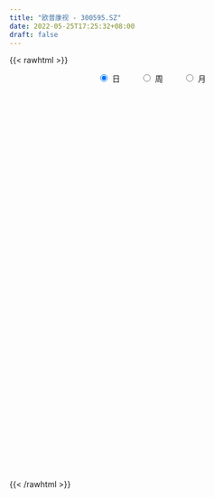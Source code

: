 ```yaml
---
title: "欧普康视 - 300595.SZ"
date: 2022-05-25T17:25:32+08:00
draft: false
---
```

{{< rawhtml >}}
    <div style="text-align: center">
        <label style="padding: 1rem;"><input style="margin-right: .5rem" type="radio" name="period" value="D" checked onclick="period_change(this)">日</label>
        <label style="padding: 1rem;"><input style="margin-right: .5rem" type="radio" name="period" value="W" onclick="period_change(this)">周</label>
        <label style="padding: 1rem;"><input style="margin-right: .5rem" type="radio" name="period" value="M" onclick="period_change(this)">月</label>
    </div>
    <div id="chart" style="height: 700px;"></div> 
    <script type="text/javascript">
        const D_v = [49346.6,50566.16,31059.01,47994.69,57243.58,77186.14,105820.95,61209.43,60225.13,45687.31,53075.72,55562.56,73319.94,69263.8,67493.68,54184.89,50872.77,72573.65,63339.26,77654.08,108067.52,67743.07,98222.8,72373.81,62750.25,73256.14,89399.78,48942.39,79491.9,56880.9,53231.61,67708.87,66130.01,67995.52,75021.81,79422.22,119982.68,76125.36,73013.54,81760.6,86678.94,49829.15,62803.49,56848.87,50575.14,65115.66,63364.83,58341.68,43748.85,99221.42,166184.64,96578.42,91728.2,92633.46,78814.3,118827.94,91143.1,89522.68,136497.04,99171.35,52996.0,71330.87,68938.2,59911.54,89759.49,58779.73,114533.8,95670.81,59373.8,170043.08,135095.3,119905.93,109976.93,80232.25,86006.22,156722.99,222034.51,158822.16,197785.93,153977.88,208488.19,131287.79,84093.86,93712.34,89591.43,89929.45,119788.03,93081.26,135397.04,237304.58,119760.75,121843.66,96812.53,138902.69,100331.95,103014.58,77564.31,104001.3,76358.89,91447.47,166312.71,139829.93,290803.72,162176.22,112347.64,94742.92,113951.97,104849.87,128261.05,133679.57,87050.86,66357.54,82172.39,96634.55,92735.45,94254.3,69629.31,65263.28,73724.86,52182.87,82661.74,44137.92,55358.41,47519.16,146145.09,121153.14,138245.36,89602.18,90217.47,65198.02,62674.6,64575.18,63054.22,180155.99,124799.44,75436.25,131559.91,108880.63,90957.08,77216.68,74685.11,221804.11,114026.37,90786.65,69837.01,71599.56,172192.36,77201.26,85813.2,84610.66,47189.49,64055.63,48266.09,59286.59,72498.46,98854.19,67055.22,77193.78,109892.03,86857.37,131936.75,80011.93,89062.14,114475.94,115703.84,73745.71,156777.68,104446.47,109429.03,87441.83,404351.53,173317.74,119618.49,233608.45,180082.97,113331.41,120050.3,109600.61,173296.23,187605.54,120848.59,112267.32,145936.63,223882.65,109763.85,92465.47,66743.68,78444.9,91050.54,99880.57,154061.8,196817.68,108214.35,109492.9,70810.19,95728.64,136201.68,135287.2,112662.99,135343.66,125807.08,161726.18,145645.1,211142.26,172489.01,240612.12,126300.42,101358.08,83895.54,129986.64,129722.25,124313.27,76974.48,89866.62,185941.68,138439.37,113853.02,119179.41,145182.38,94314.19,96485.68,115166.61,119778.93,199108.55,98886.15,74536.93,80004.26,94692.8,116454.83,130104.76,160832.71,163399.01,312155.79,218546.1,157212.74,123347.45,85896.09,111328.17,117518.72,176480.39,119468.23,88281.84,126691.3,79051.23,99349.86,146440.03,129215.46,88624.58,90667.52,193794.99]
const D_histogram = [0.0,0.10517151,0.2102209664,0.154616011,0.4016278868,0.6007180021,0.6264568358,0.650729567,0.7253558468,0.8475861508,0.7904610666,0.8757174848,0.8079507647,0.5690700177,0.5494166891,0.4578439301,0.4946542734,0.6336623626,0.7803229457,0.7920167355,0.7567369822,0.4830348311,-0.1315221228,-0.5147061734,-0.5669858646,-0.4694824957,-0.06984979,0.0871332638,-0.1496723954,-0.0682004329,0.0192354983,-0.127484173,-0.2973039103,-0.3188409362,-0.61741514,-0.6721352175,-1.0100877014,-0.8184664346,-0.9990745496,-1.0942490893,-1.0063601606,-0.8505314745,-0.5820812385,-0.5093929352,-0.5448932805,-0.2948826904,-0.035351083,0.0640802483,0.0133181282,-0.4232340511,-1.0631219162,-1.5256385465,-1.6541239277,-1.3809612604,-1.1951972639,-0.79664514,-0.2380349389,0.085792747,0.2173336611,0.1052797331,0.1538060422,0.1068658079,-0.1254504717,-0.2987766375,-0.5499340061,-0.6765617503,-1.044290243,-0.9897816081,-0.9616841571,-1.3117210258,-1.5475460858,-1.4511934366,-1.0657505253,-0.9929549402,-0.8672466672,-0.9195519657,-1.1650423543,-1.254223634,-1.5054871975,-1.5633460406,-1.0885079091,-0.64605884,-0.3060162937,-0.0161388895,0.2557399838,0.44111823,0.7496908004,0.8264967137,1.0686485793,1.9306650498,2.3625388935,2.5667020598,2.5918874685,2.6025369565,2.4895295708,2.2878302192,2.1039035498,1.8323677576,1.4695764595,1.1103821054,0.8008840424,0.2903230766,-0.569939813,-1.1472781279,-1.3675795938,-1.4059996997,-1.1987212616,-1.1118885972,-0.7930318883,-0.492387966,-0.3398296019,-0.2472656337,-0.1387558296,-0.1559200195,-0.2798403391,-0.2531581014,-0.3095947927,-0.3362816647,-0.4152596365,-0.3433195442,-0.1670631783,-0.042331959,-0.0237101444,0.0920934869,0.5059671412,0.5918649439,0.3741828638,0.1903406407,0.133519252,0.1767851617,0.2197285779,0.2629023921,0.2137326379,-0.0710959417,-0.2978632647,-0.4362587194,-0.6057269536,-0.5981675366,-0.5619528375,-0.4251322869,-0.2155667363,0.3055831656,0.617104955,0.8443312755,0.9158994976,0.8211407781,0.8591319181,0.856248034,0.6416195338,0.6752514702,0.664155507,0.5338355649,0.3731724408,0.281785452,0.1388143094,0.0088206703,-0.0922557119,-0.2161002805,-0.3497707772,-0.5091222723,-0.6839652041,-0.772615982,-0.7779563867,-0.8160992114,-0.7342896286,-0.6663586072,-0.6854307976,-0.6179183547,-0.5624612819,-0.5314442734,-0.7278117995,-0.8545316496,-0.8571867723,-0.9465134515,-0.9644638366,-0.9720433873,-0.9355505676,-0.8273528646,-0.6087240536,-0.335400733,-0.1125481713,0.0310152291,0.2107206404,0.4381377505,0.5598627487,0.6591730039,0.7161170752,0.737441474,0.712026471,0.7892302328,0.6821068005,0.7177547728,0.7459554018,0.7116434627,0.6319703267,0.5183374931,0.4714640916,0.3076408735,0.1667516579,0.0307202223,-0.0011446211,0.0568445499,-0.0335084819,-0.1510106364,-0.1232976309,0.0705301724,0.1649332457,0.2450840007,0.2803984276,0.3925314975,0.4653235637,0.4113292663,0.3293406431,0.2460655426,0.3710901128,0.368208026,0.3588351112,0.2662525425,0.1848701826,0.0940140485,-0.0598793754,-0.0156358798,0.0100496406,0.174645566,0.2799840771,0.3153324829,0.281355704,0.2241358126,0.0925438774,0.0227241555,-0.2284952517,-0.3954041673,-0.1648582809,0.0482197388,0.2867348467,0.4422400787,0.4861916325,0.4963719296,0.5386032481,0.561744213,0.6106314259,0.5810803046,0.5083338639,0.4571170447,0.3361600903,0.173236897,0.1542528055,0.1074297037,-0.0554645689,0.0168604425]
const D_fast = [0.0,0.1314643875,0.2890690855,0.2721181328,0.6195369803,0.9688065961,1.1511596388,1.3381147618,1.5940800033,1.9282068449,2.0686970274,2.3728828168,2.5071037878,2.4104905453,2.528191389,2.5510796125,2.7115535242,3.008977204,3.3507185235,3.5604164972,3.7143209895,3.5613775462,2.9139400616,2.4020794676,2.2080533102,2.1881860552,2.5703563135,2.7491226832,2.4748989252,2.5393207794,2.6315655851,2.4529748707,2.2088291557,2.1075818958,1.654653907,1.4319000251,0.8414256159,0.828430274,0.3980535216,0.0293167096,-0.1343844019,-0.1911885844,-0.068258658,-0.1229185885,-0.2946422539,-0.1183523364,0.1323415002,0.2477928936,0.2003603056,-0.3420003865,-1.2476687307,-2.0915949976,-2.6336113607,-2.7056890085,-2.818724328,-2.619333489,-2.1202320228,-1.7749561501,-1.5890818207,-1.6748158155,-1.5878379958,-1.6080617781,-1.8717406757,-2.1197610008,-2.5084018709,-2.8041700526,-3.4329711061,-3.6259078733,-3.8382314616,-4.5161985867,-5.1389101681,-5.4053558781,-5.2863505982,-5.4617937481,-5.5528971419,-5.8350904318,-6.3718414089,-6.7745785972,-7.4022139601,-7.8509093133,-7.6481981591,-7.3672638,-7.1037253271,-6.8178826453,-6.4820687761,-6.1864109723,-5.6904157018,-5.4069856101,-4.8976715997,-3.5529888667,-2.5304802997,-1.6846416184,-1.0114843426,-0.3502006154,0.1591743915,0.5294325948,0.8714818127,1.05803796,1.0626407767,0.981041949,0.8717648966,0.4337847,-0.5689631429,-1.4331209897,-1.9953173542,-2.3852373849,-2.4776392622,-2.6687787471,-2.5481800103,-2.3706330795,-2.3030321158,-2.2722845561,-2.1984637094,-2.2546079041,-2.4484883085,-2.4850955961,-2.6189309856,-2.7296882739,-2.9124811547,-2.9263709485,-2.7918803772,-2.6777321476,-2.6650378691,-2.5262108661,-1.9858454265,-1.7519813878,-1.8761177519,-2.0123748149,-2.0358163906,-1.9483541905,-1.8504786298,-1.7415792176,-1.7373158123,-2.0399183773,-2.3411515165,-2.588611651,-2.9095116236,-3.0514940908,-3.1557676011,-3.1252301222,-2.9695562556,-2.3720105624,-1.9062125342,-1.4679033949,-1.1673602983,-1.0568338233,-0.8040597038,-0.5928815794,-0.6471051961,-0.4446603922,-0.2897174787,-0.2865785295,-0.3539485434,-0.3748891692,-0.4831567345,-0.610945206,-0.7350855161,-0.9129551549,-1.1340683459,-1.420700409,-1.7665346419,-2.0483394152,-2.2481689167,-2.4903365442,-2.5920993686,-2.6907579989,-2.8811878888,-2.9681550345,-3.0533132822,-3.155157342,-3.533477818,-3.8738305805,-4.0907823963,-4.4167374384,-4.6758037826,-4.9263941801,-5.1237890024,-5.2224295155,-5.1559817179,-4.9665085805,-4.7717930617,-4.620475854,-4.3880902826,-4.0511387349,-3.7894480495,-3.5253445433,-3.2893712032,-3.0836864359,-2.9310948212,-2.6565835011,-2.5931802333,-2.3780935678,-2.1634040883,-2.0198051618,-1.9414857162,-1.9255341765,-1.8545415551,-1.9414545548,-2.0406558559,-2.1690072359,-2.2011582347,-2.1289579262,-2.2276880785,-2.382942892,-2.3860542942,-2.1745939479,-2.0389575631,-1.897535808,-1.7921217741,-1.5818558299,-1.3927328727,-1.3438948536,-1.343548316,-1.3653070308,-1.1475099324,-1.0583400128,-0.9780041497,-1.0040235829,-1.0391883971,-1.1065410191,-1.2754042868,-1.2350697611,-1.2068718306,-0.9986145138,-0.8232799833,-0.7090984568,-0.6727363097,-0.673922248,-0.7823782138,-0.8465168969,-1.154860117,-1.4206200745,-1.2312887582,-1.0061558038,-0.6959569842,-0.4298917326,-0.2643922706,-0.1301189911,0.0467631394,0.2103401575,0.4118852269,0.5276041818,0.581941207,0.645003649,0.6080867172,0.4884727482,0.508051858,0.4880861821,0.3113257673,0.3878658894]
const D_slow = [0.0,0.0262928775,0.0788481191,0.1175021218,0.2179090935,0.3680885941,0.524702803,0.6873851948,0.8687241565,1.0806206942,1.2782359608,1.497165332,1.6991530232,1.8414205276,1.9787746999,2.0932356824,2.2168992507,2.3753148414,2.5703955778,2.7683997617,2.9575840073,3.078342715,3.0454621844,2.916785641,2.7750391748,2.6576685509,2.6402061034,2.6619894194,2.6245713205,2.6075212123,2.6123300869,2.5804590436,2.506133066,2.426422832,2.272069047,2.1040352426,1.8515133173,1.6468967086,1.3971280712,1.1235657989,0.8719757587,0.6593428901,0.5138225805,0.3864743467,0.2502510266,0.176530354,0.1676925832,0.1837126453,0.1870421774,0.0812336646,-0.1845468145,-0.5659564511,-0.979487433,-1.3247277481,-1.6235270641,-1.8226883491,-1.8821970838,-1.8607488971,-1.8064154818,-1.7800955485,-1.741644038,-1.714927586,-1.7462902039,-1.8209843633,-1.9584678648,-2.1276083024,-2.3886808631,-2.6361262652,-2.8765473045,-3.2044775609,-3.5913640824,-3.9541624415,-4.2206000728,-4.4688388079,-4.6856504747,-4.9155384661,-5.2067990547,-5.5203549632,-5.8967267626,-6.2875632727,-6.55969025,-6.72120496,-6.7977090334,-6.8017437558,-6.7378087598,-6.6275292023,-6.4401065022,-6.2334823238,-5.966320179,-5.4836539165,-4.8930191932,-4.2513436782,-3.6033718111,-2.952737572,-2.3303551793,-1.7583976245,-1.232421737,-0.7743297976,-0.4069356827,-0.1293401564,0.0708808542,0.1434616234,0.0009766701,-0.2858428619,-0.6277377603,-0.9792376852,-1.2789180006,-1.5568901499,-1.755148122,-1.8782451135,-1.963202514,-2.0250189224,-2.0597078798,-2.0986878847,-2.1686479694,-2.2319374948,-2.3093361929,-2.3934066091,-2.4972215182,-2.5830514043,-2.6248171989,-2.6354001886,-2.6413277247,-2.618304353,-2.4918125677,-2.3438463317,-2.2503006157,-2.2027154556,-2.1693356426,-2.1251393522,-2.0702072077,-2.0044816097,-1.9510484502,-1.9688224356,-2.0432882518,-2.1523529316,-2.30378467,-2.4533265542,-2.5938147636,-2.7000978353,-2.7539895194,-2.677593728,-2.5233174892,-2.3122346703,-2.0832597959,-1.8779746014,-1.6631916219,-1.4491296134,-1.2887247299,-1.1199118624,-0.9538729856,-0.8204140944,-0.7271209842,-0.6566746212,-0.6219710439,-0.6197658763,-0.6428298043,-0.6968548744,-0.7842975687,-0.9115781368,-1.0825694378,-1.2757234333,-1.47021253,-1.6742373328,-1.85780974,-2.0243993918,-2.1957570912,-2.3502366798,-2.4908520003,-2.6237130687,-2.8056660185,-3.0192989309,-3.233595624,-3.4702239869,-3.711339946,-3.9543507929,-4.1882384348,-4.3950766509,-4.5472576643,-4.6311078475,-4.6592448904,-4.6514910831,-4.598810923,-4.4892764854,-4.3493107982,-4.1845175472,-4.0054882784,-3.8211279099,-3.6431212922,-3.445813734,-3.2752870338,-3.0958483406,-2.9093594902,-2.7314486245,-2.5734560428,-2.4438716696,-2.3260056467,-2.2490954283,-2.2074075138,-2.1997274582,-2.2000136135,-2.185802476,-2.1941795965,-2.2319322556,-2.2627566634,-2.2451241203,-2.2038908088,-2.1426198087,-2.0725202018,-1.9743873274,-1.8580564364,-1.7552241199,-1.6728889591,-1.6113725734,-1.5186000452,-1.4265480388,-1.3368392609,-1.2702761253,-1.2240585797,-1.2005550676,-1.2155249114,-1.2194338814,-1.2169214712,-1.1732600797,-1.1032640604,-1.0244309397,-0.9540920137,-0.8980580606,-0.8749220912,-0.8692410524,-0.9263648653,-1.0252159071,-1.0664304773,-1.0543755426,-0.9826918309,-0.8721318113,-0.7505839031,-0.6264909207,-0.4918401087,-0.3514040555,-0.198746199,-0.0534761228,0.0736073431,0.1878866043,0.2719266269,0.3152358511,0.3537990525,0.3806564784,0.3667903362,0.3710054468]
const D_data = [['2021-05-14', 88.0056, 89.8525, 87.7357, 91.6355],['2021-05-17', 89.5328, 91.5005, 89.5044, 92.3458],['2021-05-18', 91.5645, 92.2038, 91.2661, 93.0562],['2021-05-19', 91.9267, 90.4847, 89.5257, 93.2551],['2021-05-20', 90.9251, 95.0452, 90.2219, 95.4288],['2021-05-21', 97.1157, 96.0999, 93.8988, 98.4005],['2021-05-24', 95.572, 95.0939, 89.7357, 96.2991],['2021-05-25', 95.6019, 95.811, 95.2035, 96.807],['2021-05-26', 95.811, 97.3747, 94.2175, 98.1017],['2021-05-27', 98.0719, 99.277, 95.7712, 99.3865],['2021-05-28', 97.7233, 98.032, 96.9962, 100.3924],['2021-05-31', 97.5739, 100.7609, 96.1895, 101.0896],['2021-06-01', 101.3187, 99.7949, 96.6277, 102.0457],['2021-06-02', 99.6953, 97.6237, 96.8269, 100.4323],['2021-06-03', 96.8369, 100.3924, 96.6178, 102.5835],['2021-06-04', 99.8845, 99.8845, 99.2471, 103.5795],['2021-06-07', 99.8945, 102.0358, 98.1117, 102.2748],['2021-06-08', 102.0258, 104.5755, 101.0996, 106.8363],['2021-06-09', 103.5795, 106.3682, 102.0856, 107.0056],['2021-06-10', 106.5574, 106.1192, 103.958, 107.3641],['2021-06-11', 104.3265, 106.4976, 102.0856, 107.5534],['2021-06-15', 106.4976, 103.5994, 103.0815, 106.7666],['2021-06-16', 104.0775, 97.4942, 97.1157, 104.5555],['2021-06-17', 95.5521, 97.8527, 95.4923, 99.6355],['2021-06-18', 99.4961, 100.7908, 98.7989, 103.3803],['2021-06-21', 100.5916, 102.7628, 98.5101, 102.9321],['2021-06-22', 102.9819, 108.0613, 101.4681, 108.7485],['2021-06-23', 108.1509, 106.916, 105.9897, 109.2564],['2021-06-24', 106.9657, 102.1154, 100.5916, 107.5633],['2021-06-25', 102.5935, 105.9698, 102.5835, 106.5674],['2021-06-28', 105.9897, 106.8562, 105.671, 108.3601],['2021-06-29', 107.4538, 104.0874, 103.3803, 107.7625],['2021-06-30', 105.6411, 103.1313, 101.966, 106.0196],['2021-07-01', 102.8724, 104.5755, 101.7171, 105.8702],['2021-07-02', 103.5895, 100.1932, 99.5957, 105.422],['2021-07-05', 99.1475, 102.0856, 97.9125, 105.0734],['2021-07-06', 103.5795, 97.0759, 94.0581, 103.7787],['2021-07-07', 96.6078, 102.8325, 95.6915, 103.4401],['2021-07-08', 103.7588, 97.6834, 97.6137, 104.1074],['2021-07-09', 98.8587, 97.3448, 92.624, 98.9184],['2021-07-12', 98.7989, 98.9184, 94.6458, 100.0936],['2021-07-13', 99.5957, 99.7949, 98.1117, 100.99],['2021-07-14', 99.5957, 101.8665, 98.4204, 103.3803],['2021-07-15', 102.1752, 99.9642, 98.8188, 102.464],['2021-07-16', 98.9981, 98.3308, 97.1058, 100.3825],['2021-07-19', 98.5101, 102.1852, 97.8727, 103.5795],['2021-07-20', 102.2051, 103.5795, 100.8008, 104.4659],['2021-07-21', 104.5755, 102.5835, 101.3087, 104.5755],['2021-07-22', 103.3803, 100.8904, 100.1932, 103.3803],['2021-07-23', 100.5916, 94.586, 94.1976, 101.9162],['2021-07-26', 91.5185, 88.5107, 85.6722, 94.2972],['2021-07-27', 88.1422, 86.6482, 85.7519, 92.3152],['2021-07-28', 87.1263, 87.8434, 84.3575, 89.2477],['2021-07-29', 89.6361, 91.887, 89.6361, 94.1179],['2021-07-30', 91.887, 90.7914, 87.2458, 91.887],['2021-08-02', 89.6361, 93.9984, 86.449, 94.7952],['2021-08-03', 94.3968, 97.9225, 92.1658, 98.1017],['2021-08-04', 97.9424, 97.046, 94.7155, 98.7989],['2021-08-05', 90.6321, 95.7314, 87.3354, 97.793],['2021-08-06', 95.4923, 92.6041, 89.6361, 95.4923],['2021-08-09', 91.628, 94.2972, 91.628, 95.1935],['2021-08-10', 94.2773, 92.9626, 90.4329, 94.7952],['2021-08-11', 92.2355, 89.6261, 89.2676, 93.5203],['2021-08-12', 89.5963, 88.8393, 88.5206, 92.3152],['2021-08-13', 89.0385, 86.1005, 85.0746, 89.8751],['2021-08-16', 87.1064, 85.8515, 85.1543, 88.0725],['2021-08-17', 86.0507, 80.4733, 79.5769, 87.3952],['2021-08-18', 81.6187, 83.74, 81.4593, 85.1543],['2021-08-19', 84.6563, 82.4553, 81.6187, 85.0049],['2021-08-20', 81.2402, 75.4935, 73.9797, 82.1565],['2021-08-23', 76.6887, 73.7008, 71.7188, 77.1568],['2021-08-24', 73.7108, 75.7425, 71.8284, 76.1907],['2021-08-25', 75.7027, 79.079, 73.7008, 80.1745],['2021-08-26', 79.079, 74.9557, 74.1988, 79.1188],['2021-08-27', 74.8362, 74.7565, 74.1988, 78.3619],['2021-08-30', 75.5732, 71.3205, 69.9958, 75.5732],['2021-08-31', 70.3544, 66.5299, 65.773, 71.1013],['2021-09-01', 68.2131, 65.8427, 63.7512, 68.4123],['2021-09-02', 66.3208, 60.9625, 60.584, 68.2629],['2021-09-03', 62.1178, 60.4446, 59.5682, 62.2772],['2021-09-06', 61.6497, 66.271, 59.4487, 69.5975],['2021-09-07', 67.9641, 66.7092, 65.2551, 68.1932],['2021-09-08', 66.5399, 66.2012, 64.538, 67.0279],['2021-09-09', 66.3307, 66.1813, 65.3945, 68.223],['2021-09-10', 65.7331, 66.6096, 65.0459, 67.7251],['2021-09-13', 66.6096, 66.0917, 65.6037, 69.0198],['2021-09-14', 66.1016, 68.5218, 66.1016, 69.717],['2021-09-15', 68.0139, 66.3905, 65.6335, 68.5716],['2021-09-16', 65.8825, 69.219, 65.4344, 71.5894],['2021-09-17', 69.3385, 80.3737, 67.9242, 81.6684],['2021-09-22', 78.6806, 79.4773, 77.7643, 83.2421],['2021-09-23', 79.4176, 79.6765, 76.37, 81.4394],['2021-09-24', 79.7363, 79.567, 77.6846, 80.2641],['2021-09-27', 80.6725, 81.1008, 78.7702, 83.4711],['2021-09-28', 80.4733, 80.9414, 79.1786, 85.234],['2021-09-29', 81.6187, 80.6028, 78.8798, 82.9732],['2021-09-30', 80.5629, 81.3298, 80.553, 83.2421],['2021-10-08', 81.2003, 80.4335, 79.5271, 82.8536],['2021-10-11', 80.8418, 78.8101, 78.083, 82.027],['2021-10-12', 78.6208, 77.8938, 76.6986, 80.2641],['2021-10-13', 77.6747, 77.4655, 72.7148, 78.5113],['2021-10-14', 77.1368, 73.1729, 70.7528, 77.844],['2021-10-15', 69.717, 64.9663, 64.3288, 70.932],['2021-10-18', 65.0459, 63.9006, 62.9146, 65.7232],['2021-10-19', 64.2591, 65.1356, 63.2432, 65.6335],['2021-10-20', 65.1356, 65.4842, 63.9404, 66.4104],['2021-10-21', 66.1614, 67.8147, 65.4842, 68.97],['2021-10-22', 66.7291, 65.9722, 65.0559, 67.5657],['2021-10-25', 66.5199, 68.98, 65.9323, 69.5178],['2021-10-26', 69.219, 69.6572, 66.7689, 71.1412],['2021-10-27', 68.721, 68.4222, 67.6055, 69.219],['2021-10-28', 68.5019, 67.8147, 66.8287, 70.4639],['2021-10-29', 67.7251, 68.1135, 66.2909, 69.219],['2021-11-01', 68.1035, 66.3706, 65.7331, 68.9401],['2021-11-02', 65.8029, 64.1695, 63.9105, 66.7291],['2021-11-03', 64.1894, 65.265, 64.1894, 66.5299],['2021-11-04', 66.3905, 63.5918, 63.4424, 66.3905],['2021-11-05', 63.4225, 63.1437, 62.9445, 64.5978],['2021-11-08', 63.1536, 61.5501, 60.7434, 63.1935],['2021-11-09', 61.5601, 62.7552, 61.2613, 63.0441],['2021-11-10', 62.7154, 64.1595, 62.5162, 65.0061],['2021-11-11', 63.791, 63.8707, 63.0939, 65.2352],['2021-11-12', 64.0799, 62.5262, 62.317, 64.0998],['2021-11-15', 62.566, 63.7611, 62.2473, 64.1097],['2021-11-16', 63.8309, 68.8106, 63.7611, 69.3186],['2021-11-17', 68.6214, 66.1514, 65.9323, 69.5178],['2021-11-18', 65.6734, 62.0481, 61.8887, 65.9423],['2021-11-19', 61.9286, 61.2912, 60.6936, 62.7054],['2021-11-22', 61.2513, 62.0481, 60.0064, 63.5122],['2021-11-23', 61.7493, 63.0839, 61.5402, 63.9803],['2021-11-24', 62.9743, 63.1735, 61.829, 63.6815],['2021-11-25', 63.1038, 63.313, 62.7453, 64.7372],['2021-11-26', 63.3428, 62.0481, 61.9485, 64.0101],['2021-11-29', 61.5601, 57.9647, 57.3671, 62.7453],['2021-11-30', 57.4269, 56.8691, 56.1819, 58.0643],['2021-12-01', 56.899, 56.3911, 55.5644, 57.5265],['2021-12-02', 56.2716, 54.429, 54.1302, 56.7197],['2021-12-03', 54.429, 55.3852, 54.3593, 56.3214],['2021-12-06', 55.674, 55.0366, 54.7975, 56.9687],['2021-12-07', 55.415, 55.9927, 55.176, 56.9289],['2021-12-08', 56.2716, 57.1978, 55.7736, 57.5265],['2021-12-09', 57.3771, 62.7353, 56.8691, 63.2233],['2021-12-10', 62.3668, 62.3668, 61.9684, 63.4026],['2021-12-13', 62.3668, 63.0142, 61.9883, 63.7213],['2021-12-14', 62.327, 62.2672, 61.9485, 63.5022],['2021-12-15', 62.0879, 60.5342, 60.2753, 62.7154],['2021-12-16', 61.2912, 62.4664, 61.2912, 66.0718],['2021-12-17', 62.9644, 62.5162, 61.9087, 63.5221],['2021-12-20', 62.2373, 59.6777, 59.2594, 62.7054],['2021-12-21', 59.3192, 62.6556, 59.3192, 62.8947],['2021-12-22', 62.6258, 62.5461, 62.2274, 63.1437],['2021-12-23', 63.1437, 61.0223, 60.4546, 63.2034],['2021-12-24', 61.0023, 60.106, 59.7873, 61.3609],['2021-12-27', 59.8072, 60.4546, 58.8411, 61.1916],['2021-12-28', 60.9426, 59.2495, 59.1499, 60.9525],['2021-12-29', 58.6519, 58.6419, 58.3929, 62.4365],['2021-12-30', 58.373, 58.2535, 57.9746, 59.1698],['2021-12-31', 58.2635, 57.138, 56.8392, 58.5722],['2022-01-04', 56.4309, 55.9827, 54.6382, 56.9488],['2022-01-05', 55.9827, 54.3992, 54.2298, 56.5504],['2022-01-06', 54.4091, 52.6761, 52.3973, 55.0764],['2022-01-07', 52.6562, 52.2877, 52.0985, 53.3235],['2022-01-10', 51.9093, 52.2578, 51.5507, 53.0347],['2022-01-11', 52.2778, 50.8635, 50.495, 52.4272],['2022-01-12', 50.9033, 51.6105, 50.7042, 52.5566],['2022-01-13', 51.8595, 51.0029, 50.8934, 51.9889],['2022-01-14', 50.7042, 49.2003, 49.011, 50.9731],['2022-01-17', 49.26, 49.5688, 48.6824, 50.1464],['2022-01-18', 49.6883, 48.9314, 48.6027, 50.5747],['2022-01-19', 48.6027, 48.0549, 47.8557, 49.3297],['2022-01-20', 45.9136, 43.8619, 43.3739, 47.4573],['2022-01-21', 43.8022, 42.8062, 42.5274, 43.8022],['2022-01-24', 42.7465, 42.8759, 41.8501, 43.115],['2022-01-25', 42.3381, 40.3362, 40.2267, 42.5174],['2022-01-26', 40.8442, 39.659, 38.8722, 40.9239],['2022-01-27', 39.6291, 38.3941, 38.2945, 39.8183],['2022-01-28', 38.7427, 37.677, 37.5476, 39.1112],['2022-02-07', 38.3742, 37.6472, 37.2986, 38.8224],['2022-02-08', 37.7468, 38.7029, 37.2687, 38.9718],['2022-02-09', 38.8423, 39.6889, 38.4638, 39.9478],['2022-02-10', 39.8383, 39.5594, 39.3403, 40.5753],['2022-02-11', 39.3403, 38.8622, 38.3244, 39.898],['2022-02-14', 38.4041, 39.6291, 38.0555, 40.2864],['2022-02-15', 39.8383, 40.9438, 39.3502, 42.6867],['2022-02-16', 40.8342, 40.3362, 40.1171, 40.9338],['2022-02-17', 40.0873, 40.5354, 39.8482, 41.0334],['2022-02-18', 40.0873, 40.396, 40.0474, 40.7346],['2022-02-21', 40.5354, 40.1869, 39.8183, 41.3023],['2022-02-22', 39.8482, 39.6391, 38.8921, 40.0673],['2022-02-23', 39.9478, 41.1629, 39.7785, 41.2525],['2022-02-24', 41.0334, 38.8821, 38.2149, 41.3123],['2022-02-25', 39.4399, 40.5852, 39.2208, 42.1987],['2022-02-28', 40.5155, 40.8243, 39.7188, 41.2326],['2022-03-01', 40.8243, 40.2068, 39.8183, 41.0832],['2022-03-02', 40.0375, 39.4897, 39.1909, 40.1371],['2022-03-03', 39.7387, 38.6431, 38.5535, 39.908],['2022-03-04', 37.9061, 39.1013, 37.8563, 40.396],['2022-03-07', 39.2009, 37.0496, 36.5715, 39.2407],['2022-03-08', 37.1791, 36.3823, 36.203, 38.2447],['2022-03-09', 36.3524, 35.4561, 33.8625, 36.8205],['2022-03-10', 36.3723, 36.0038, 35.974, 37.2787],['2022-03-11', 35.1573, 36.9102, 34.8585, 36.96],['2022-03-14', 36.3723, 34.6593, 34.6394, 36.6213],['2022-03-15', 34.3804, 33.3645, 33.3645, 36.0138],['2022-03-16', 34.0617, 34.5099, 32.3188, 34.5896],['2022-03-17', 35.3565, 36.8504, 35.3067, 37.7866],['2022-03-18', 36.6512, 36.1632, 35.6951, 36.95],['2022-03-21', 36.5118, 36.3126, 35.7449, 36.95],['2022-03-22', 36.1632, 35.974, 35.7748, 36.5516],['2022-03-23', 36.1532, 37.3185, 35.8644, 37.7468],['2022-03-24', 37.3484, 37.3982, 36.2429, 37.8065],['2022-03-25', 37.5177, 35.954, 35.9042, 37.5974],['2022-03-28', 35.1075, 35.2867, 34.968, 35.8046],['2022-03-29', 35.5059, 34.8186, 34.7589, 35.8943],['2022-03-30', 35.3863, 37.5675, 34.5099, 37.6671],['2022-03-31', 37.0496, 36.3823, 36.203, 37.8065],['2022-04-01', 35.8644, 36.3624, 35.3565, 37.1791],['2022-04-06', 36.3026, 35.1075, 34.7788, 36.4719],['2022-04-07', 34.8585, 34.7788, 34.739, 36.9699],['2022-04-08', 34.6394, 34.1314, 33.6633, 34.968],['2022-04-11', 33.7629, 32.518, 32.3188, 34.1016],['2022-04-12', 32.6176, 34.4999, 32.6176, 34.5796],['2022-04-13', 34.1115, 34.2808, 33.4641, 35.3067],['2022-04-14', 34.7987, 36.4421, 34.5597, 37.1791],['2022-04-15', 36.1532, 36.452, 36.0038, 36.8703],['2022-04-18', 36.6014, 36.0437, 35.6752, 36.8504],['2022-04-19', 36.1034, 35.2768, 34.9382, 36.6014],['2022-04-20', 35.1772, 34.8087, 34.6593, 36.1134],['2022-04-21', 34.4501, 33.3645, 33.1255, 35.0178],['2022-04-22', 33.1355, 33.5139, 32.5678, 34.1613],['2022-04-25', 32.757, 30.1576, 30.0779, 32.767],['2022-04-26', 30.1675, 29.6895, 29.3907, 31.8507],['2022-04-27', 30.8747, 34.4701, 30.8747, 34.9282],['2022-04-28', 34.1514, 35.2569, 33.4442, 36.0536],['2022-04-29', 35.2967, 36.7906, 34.9083, 37.0496],['2022-05-05', 36.8205, 36.9799, 36.4421, 37.5276],['2022-05-06', 36.14, 36.38, 35.86, 36.89],['2022-05-09', 36.42, 36.4, 35.93, 37.29],['2022-05-10', 35.78, 37.28, 35.6, 37.5],['2022-05-11', 36.98, 37.6, 36.84, 38.88],['2022-05-12', 37.21, 38.55, 37.17, 38.87],['2022-05-13', 38.56, 38.08, 37.64, 39.0],['2022-05-16', 38.1, 37.7, 37.21, 38.75],['2022-05-17', 37.99, 38.04, 37.26, 38.28],['2022-05-18', 38.05, 37.05, 36.76, 38.13],['2022-05-19', 36.5, 36.0, 35.08, 36.74],['2022-05-20', 35.91, 37.49, 35.9, 37.5],['2022-05-23', 37.54, 37.12, 36.69, 37.72],['2022-05-24', 37.15, 35.17, 35.14, 37.35],['2022-05-25', 35.35, 37.91, 35.05, 38.91]]
const W_v = [61041.01,94568.33,50327.7,74316.2,37239.3,67971.05,42789.02,52470.84,38124.24,41659.23,27108.78,22287.47,67884.31,41465.08,28835.0,31182.1,42947.84,53160.8,28549.23,21076.14,42915.75,13982.56,19703.58,10998.82,21522.31,29156.53,43835.09,49196.02,27254.98,26169.66,9455.62,6937.2,42349.48,43121.0,37196.7,36898.4,53633.46,35364.51,72740.46,68150.68,58555.92,30941.71,57430.61,49922.15,63998.2,111229.46,98875.44,71098.94,65003.37,102703.78,107575.69,111244.66,189026.25,107075.33,97722.94,93977.6,74264.0,124363.17,103898.1,91523.6,77758.38,84166.2,136728.73,132788.48,128198.67,137323.75,116518.68,79696.25,80754.04,79046.96,99905.57,150893.5,104299.59,92011.27,79578.51,43253.75,68144.33,121557.29,82283.83,102034.17,100486.11,153885.4,216739.38,171979.09,169110.97,143558.45,141363.83,151515.54,183850.84,108223.24,117765.45,42665.37,142374.63,149118.19,190452.4,212442.69,163555.27,166990.46,178245.8,284605.98,408037.0599999999,277965.34,139191.49,137200.92,118586.67,160078.4,146025.56,248801.88,201890.38,169602.44,142714.5,197113.67,130337.07,41002.52,108633.87,160857.06,249856.76,171909.56,143226.16,186251.68,208961.76,279463.99,249375.21,177397.35,214001.58,165250.39,146289.12,227242.14,236078.62,149762.2,252746.86,243545.17,175051.82,287980.35,237966.91,231642.77,233855.82,228486.03,159169.25,128507.83,200182.63,138971.0,203117.9,104452.57,269620.49,292873.66,307149.4,344051.57,422382.8700000001,392191.74,177675.57,410330.42,594261.26,630944.8300000001,448444.45,388412.48,370977.25,356308.1,204163.95,465638.01,470615.78,402293.93,251280.55,283840.0,123087.5,44665.39,204716.63,209280.48,343777.55,263640.07,250970.83,408315.45,162043.26,301616.62,295808.92,348954.56,250917.0399999999,186492.64,352353.18,282431.76,338783.39,253358.89,272020.47,233137.89,129891.37,418525.2,517131.89,607883.2,338000.18,290881.81,342773.48,220610.2,265655.5,217379.85,304733.91,116666.73,266535.41,264049.58,326018.54,319824.87,372507.28,301089.93,347971.11,330087.82,430304.4,306735.59,329792.44,525939.02,535162.11,342936.1,498401.22,531216.63,889343.4700000001,607173.6099999999,675500.36,338416.94,419813.53,104001.3,764752.72,588068.62,497521.41,418516.89,308065.8,542664.9299999999,345719.49,620832.22,578689.35,481616.84,329935.0699999999,374888.24,408698.08,549765.3100000001,878986.6000000001,766691.6200000001,703618.29,638792.28,620255.49,520447.76,670827.11,896188.91,569275.78,605075.1699999999,358675.98,629425.92,495793.58,1012146.35,209243.54,613077.35,580747.88,373087.09]
const W_histogram = [0.0,-0.0822673504,-0.1113597834,-0.1528693376,-0.175086628,-0.1371378629,-0.0962316471,-0.0356643768,0.002268152,0.0384683269,0.0791023032,0.0929611492,0.1610921881,0.19129718,0.2032164173,0.1841495772,0.1639377034,0.110432271,0.0677960444,0.0326681226,-0.0149852512,-0.045627312,-0.0617652003,-0.0760770278,-0.1044346314,-0.115786489,-0.0737433394,-0.0691028614,-0.0796568284,-0.0826877741,-0.0780650892,-0.0663037336,-0.0145849376,0.0517147103,0.0922510023,0.1072649957,0.1567578061,0.1698731402,0.2324012793,0.2306549407,0.2575710054,0.2492276295,0.2322723421,0.2112040601,0.2372247648,0.1944969119,0.1863992365,0.1386332902,0.1217095294,0.1705479067,0.1220241354,0.1645851089,0.07315729,-0.00346947,-0.1579451732,-0.218963493,-0.3145373335,-0.2912472026,-0.2503762937,-0.225138298,-0.2384415826,-0.2331858586,-0.2028314871,-0.2095478643,-0.1794661363,-0.0990635757,-0.0156861236,0.0269175391,0.0777910733,0.1059234846,0.0695909893,0.0767069432,0.0671946342,-0.0079158145,-0.0106498127,0.0057274272,0.0186612176,-0.0207871847,-0.0317487552,-0.0319047562,-0.0078104451,0.0153495687,0.1400340005,0.2119472392,0.3064117488,0.3543370085,0.4667625263,0.4845633638,0.400882789,0.3343262758,0.3320669489,0.3042541719,0.2444629126,0.1992290402,0.1277351823,0.1826931251,0.1587576648,0.2302516565,0.2782035076,0.2004956784,0.1372816893,0.0647294575,-0.0118324491,-0.0038594366,-0.0229998535,-0.0197369967,0.0644439037,0.0800833963,0.1359738773,0.1972541403,0.2404391095,0.3156553057,0.3534573927,0.3855519345,0.434450348,0.4326683076,0.2563677345,0.2036080138,0.1847044754,0.2808544458,0.2375870058,-0.0066436792,-0.1349170832,-0.1590303558,-0.3266192482,-0.4650312329,-0.5469605816,-0.4904519577,-0.3447928014,-0.2910661155,-0.2829209157,-0.1546237554,-0.0201810039,0.0187550476,0.1792659669,0.0461510663,-0.1394748516,-0.1608196499,-0.1368697293,-0.0411010754,0.0564202251,0.1208196286,0.2637390831,0.3886148397,0.575650883,0.68056681,0.9297282866,1.3783342849,1.4456684228,1.5324046912,1.6268871637,1.5883586323,1.3669454778,0.9002279031,0.5029939997,0.4151458408,0.1436205117,-0.2545103098,-0.5568585471,-0.4270994827,-0.4797710758,-0.6615157472,-0.8972607682,-0.8772799769,-0.7862757778,-0.645118607,-0.4784558616,-0.5201394506,-0.2964655011,-0.1763646849,0.0247850982,-0.1509274872,-0.3946251083,-0.1618049275,0.2195903788,0.5267330972,0.7129174628,0.8177992532,1.1730717248,1.2850053902,2.3444735252,2.6721530302,2.8982469968,3.3051399806,3.1065201463,1.5103575452,-0.0891091665,-1.1949667317,-1.9924058215,-2.1984015253,-1.6624694026,-1.331817319,-1.1917238482,-0.5836473448,0.1235517151,0.3069927647,1.0226859175,1.7612615772,2.1960555564,2.4075673038,2.7663653161,2.4061383785,2.3033464723,1.6628877877,0.9020847108,0.3483810714,-0.349193228,-1.10275711,-1.491552921,-2.1586651397,-3.2221989332,-3.8412255059,-5.006756643,-5.135527854,-4.111065913,-3.3379882273,-2.5914118947,-2.0643740599,-2.6277425681,-2.7877600247,-2.6077640323,-2.6719600521,-2.6020020772,-2.4851032084,-2.2121282711,-2.3241100893,-1.795447841,-1.3248785057,-1.0757167313,-1.0115361153,-1.1844810529,-1.3817818028,-1.7918819813,-2.2290555656,-2.2522301495,-1.9873232048,-1.6370189181,-1.3545949973,-1.1715667594,-0.9656031266,-0.7195390421,-0.4201860931,-0.2706079452,0.0683423741,0.1724654512,0.5201659918,0.7658086955,1.0675546561,1.2400714063,1.3841756446]
const W_fast = [0.0,-0.102834188,-0.1597665668,-0.2394934554,-0.3054824029,-0.3018181035,-0.2849697994,-0.2333186233,-0.1948190566,-0.1490017999,-0.0885922478,-0.0514931145,0.0569109714,0.1349402583,0.1976635999,0.2246341541,0.2454067062,0.2195093415,0.193822126,0.1668612349,0.1154615483,0.0734126594,0.0418334712,0.0085023867,-0.0459638748,-0.0862623546,-0.0626550399,-0.0752902772,-0.1057584514,-0.1294613406,-0.1443549279,-0.1491695057,-0.1010969441,-0.0218686187,0.0417304239,0.0835606662,0.1722429281,0.2278265473,0.3484550062,0.4043724028,0.4956812188,0.5496447503,0.5907575484,0.6224902814,0.7078171773,0.7137135524,0.7522156862,0.7391080623,0.752611684,0.8440870379,0.8260693005,0.9097765512,0.8366380548,0.7591439273,0.5651819308,0.4494227378,0.2752145639,0.2256928942,0.2039697296,0.1729231508,0.1000094705,0.0469687299,0.0266152297,-0.0324881136,-0.0472729197,0.0083637469,0.0878196681,0.1371527156,0.2074740181,0.2620873005,0.2431525525,0.2694452423,0.2767315919,0.1996421895,0.1942457382,0.2120548349,0.2296539296,0.1850087311,0.1661099719,0.1579777819,0.1801194816,0.2071168877,0.3668098196,0.491709868,0.6627773149,0.7992868266,1.028402976,1.1673446545,1.183884777,1.2009098328,1.281667243,1.329918009,1.3312424779,1.3358158655,1.2962558032,1.3968870273,1.4126409832,1.541697889,1.659200617,1.6316167074,1.6027231406,1.5463532732,1.4668332543,1.4738414076,1.4489510273,1.447279635,1.5475715114,1.5832318531,1.6731158034,1.7837096014,1.887004348,2.0411343706,2.1673008058,2.2957833312,2.4532943317,2.5596793682,2.4474707288,2.4456130115,2.4728855919,2.6392491738,2.6553784852,2.4094868804,2.2474842056,2.1836133441,1.9343696396,1.6796998467,1.4610303526,1.3949259871,1.454386943,1.4353471001,1.372762071,1.4624032924,1.591800793,1.6354256063,1.8407530173,1.7191758833,1.4986812525,1.4371315418,1.4268640301,1.5123574151,1.6239837719,1.7185880825,1.9274423078,2.1494717743,2.4804205383,2.7554781679,3.2370717162,4.0302612857,4.4590125292,4.9288499704,5.4300542338,5.7886153606,5.9089385754,5.6672779765,5.3957925731,5.4117308744,5.1761106732,4.7143522742,4.2727894001,4.2957735939,4.1231592319,3.7760356236,3.3159754106,3.1166362077,3.0110714624,2.9909489814,3.0379977614,2.8662793098,3.015836884,3.091846529,3.2991925867,3.0857481294,2.7433942313,2.9357631802,3.3720560812,3.8108820739,4.1752958053,4.484627409,5.1331678118,5.5663528246,7.211939341,8.2076571035,9.1583128194,10.3914907983,10.9695010005,9.7509277858,8.1291837824,6.7245845343,5.4290439892,4.673447904,4.793762676,4.7914604299,4.6336229387,5.0957876058,5.8338745945,6.0940638353,7.0654284675,8.2443195215,9.2281273898,10.0415309631,11.0919203044,11.3332279615,11.8062726733,11.5815359356,11.0462540364,10.5796456649,9.7947730585,8.765519899,8.0038358578,6.7970573542,4.9279738274,3.3486408782,0.9314205803,-0.4812325942,-0.4845371315,-0.5459565025,-0.4472331436,-0.4362888238,-1.656592974,-2.5135504368,-2.9854954525,-3.7176814853,-4.2982240296,-4.8026009629,-5.0826580934,-5.7756674339,-5.6958671459,-5.5565174371,-5.5762848454,-5.7649882582,-6.2340534591,-6.7767996597,-7.6348703335,-8.6293078092,-9.2155399305,-9.4474637871,-9.5064142298,-9.5626390584,-9.6725025103,-9.7079396591,-9.6417603351,-9.4474539094,-9.3655277478,-9.009491835,-8.8622523951,-8.3845103566,-7.947415479,-7.3787808543,-6.8962462526,-6.4060981031]
const W_slow = [0.0,-0.0205668376,-0.0484067835,-0.0866241178,-0.1303957749,-0.1646802406,-0.1887381524,-0.1976542465,-0.1970872085,-0.1874701268,-0.167694551,-0.1444542637,-0.1041812167,-0.0563569217,-0.0055528174,0.0404845769,0.0814690028,0.1090770705,0.1260260816,0.1341931123,0.1304467995,0.1190399715,0.1035986714,0.0845794145,0.0584707566,0.0295241344,0.0110882995,-0.0061874158,-0.026101623,-0.0467735665,-0.0662898388,-0.0828657722,-0.0865120066,-0.073583329,-0.0505205784,-0.0237043295,0.015485122,0.0579534071,0.1160537269,0.1737174621,0.2381102134,0.3004171208,0.3584852063,0.4112862213,0.4705924125,0.5192166405,0.5658164497,0.6004747722,0.6309021545,0.6735391312,0.7040451651,0.7451914423,0.7634807648,0.7626133973,0.723127104,0.6683862308,0.5897518974,0.5169400967,0.4543460233,0.3980614488,0.3384510532,0.2801545885,0.2294467167,0.1770597507,0.1321932166,0.1074273227,0.1035057917,0.1102351765,0.1296829448,0.156163816,0.1735615633,0.1927382991,0.2095369576,0.207558004,0.2048955509,0.2063274077,0.2109927121,0.2057959159,0.1978587271,0.189882538,0.1879299268,0.1917673189,0.2267758191,0.2797626289,0.3563655661,0.4449498182,0.5616404497,0.6827812907,0.783001988,0.8665835569,0.9496002941,1.0256638371,1.0867795653,1.1365868253,1.1685206209,1.2141939022,1.2538833184,1.3114462325,1.3809971094,1.431121029,1.4654414513,1.4816238157,1.4786657034,1.4777008443,1.4719508809,1.4670166317,1.4831276076,1.5031484567,1.537141926,1.5864554611,1.6465652385,1.7254790649,1.8138434131,1.9102313967,2.0188439837,2.1270110606,2.1911029943,2.2420049977,2.2881811166,2.358394728,2.4177914794,2.4161305596,2.3824012888,2.3426436999,2.2609888878,2.1447310796,2.0079909342,1.8853779448,1.7991797444,1.7264132156,1.6556829866,1.6170270478,1.6119817968,1.6166705587,1.6614870504,1.673024817,1.6381561041,1.5979511916,1.5637337593,1.5534584905,1.5675635468,1.5977684539,1.6637032247,1.7608569346,1.9047696554,2.0749113579,2.3073434295,2.6519270008,3.0133441065,3.3964452793,3.8031670702,4.2002567282,4.5419930977,4.7670500735,4.8927985734,4.9965850336,5.0324901615,4.9688625841,4.8296479473,4.7228730766,4.6029303077,4.4375513709,4.2132361788,3.9939161846,3.7973472402,3.6360675884,3.516453623,3.3864187604,3.3123023851,3.2682112139,3.2744074884,3.2366756166,3.1380193396,3.0975681077,3.1524657024,3.2841489767,3.4623783424,3.6668281557,3.9600960869,4.2813474345,4.8674658158,5.5355040733,6.2600658225,7.0863508177,7.8629808542,8.2405702406,8.2182929489,7.919551266,7.4214498106,6.8718494293,6.4562320787,6.1232777489,5.8253467869,5.6794349507,5.7103228794,5.7870710706,6.04274255,6.4830579443,7.0320718334,7.6339636593,8.3255549883,8.927089583,9.502926201,9.918648148,10.1441693257,10.2312645935,10.1439662865,9.868277009,9.4953887787,8.9557224938,8.1501727605,7.1898663841,5.9381772233,4.6542952598,3.6265287816,2.7920317247,2.1441787511,1.6280852361,0.9711495941,0.2742095879,-0.3777314202,-1.0457214332,-1.6962219525,-2.3174977546,-2.8705298223,-3.4515573447,-3.9004193049,-4.2316389313,-4.5005681141,-4.753452143,-5.0495724062,-5.3950178569,-5.8429883522,-6.4002522436,-6.963309781,-7.4601405822,-7.8693953117,-8.2080440611,-8.5009357509,-8.7423365325,-8.9222212931,-9.0272678163,-9.0949198026,-9.0778342091,-9.0347178463,-8.9046763484,-8.7132241745,-8.4463355104,-8.1363176589,-7.7902737477]
const W_data = [['2017-07-14', 8.9267, 7.7203, 7.7203, 8.9398],['2017-07-21', 7.1135, 6.4312, 6.3891, 7.2442],['2017-07-28', 6.3876, 6.7128, 6.1379, 6.8841],['2017-08-04', 6.6489, 6.2497, 6.1873, 6.7331],['2017-08-11', 6.2831, 6.1713, 6.1553, 6.4863],['2017-08-18', 6.1916, 6.8217, 6.1916, 6.948],['2017-08-25', 6.8086, 6.9538, 6.7259, 7.1048],['2017-09-01', 7.0409, 7.3951, 7.0409, 7.4997],['2017-09-08', 7.3313, 7.3371, 7.2688, 7.6768],['2017-09-15', 7.295, 7.5055, 7.2877, 7.8829],['2017-09-22', 7.4764, 7.7915, 7.4764, 7.9511],['2017-09-29', 7.7377, 7.6506, 7.4764, 7.9657],['2017-10-13', 7.7944, 8.6378, 7.6593, 8.6639],['2017-10-20', 8.6451, 8.5594, 8.1065, 8.6451],['2017-10-27', 8.5594, 8.5986, 8.4346, 8.8323],['2017-11-03', 8.6523, 8.3489, 8.2458, 8.8309],['2017-11-10', 8.5014, 8.3765, 8.0208, 8.8222],['2017-11-17', 8.3896, 7.8829, 7.7769, 8.9804],['2017-11-24', 7.9134, 7.8466, 7.6042, 8.2967],['2017-12-01', 7.8466, 7.7886, 7.6506, 8.0136],['2017-12-08', 7.7232, 7.4329, 6.9712, 7.8147],['2017-12-15', 7.4184, 7.4271, 7.3124, 7.5853],['2017-12-22', 7.4372, 7.4547, 7.1962, 7.7595],['2017-12-29', 7.3458, 7.353, 7.2006, 7.52],['2018-01-05', 7.3675, 6.9988, 6.9683, 7.5301],['2018-01-12', 6.9756, 7.022, 6.7143, 7.2456],['2018-01-19', 7.0119, 7.7014, 6.932, 8.0571],['2018-01-26', 7.7494, 7.3022, 7.1164, 8.0571],['2018-02-02', 7.2863, 7.0336, 6.9683, 7.3313],['2018-02-09', 6.9828, 7.0206, 6.556, 7.1135],['2018-02-14', 7.0206, 7.0482, 7.0119, 7.2151],['2018-02-23', 7.1861, 7.1135, 6.9901, 7.2238],['2018-03-02', 7.128, 7.7421, 7.128, 7.9845],['2018-03-09', 7.7334, 8.2487, 7.5243, 8.2778],['2018-03-16', 8.2313, 8.2647, 8.0063, 8.5362],['2018-03-23', 8.3155, 8.1704, 7.8539, 8.6814],['2018-03-30', 8.1007, 8.8832, 7.8684, 8.8962],['2018-04-04', 9.0007, 8.7336, 8.6523, 9.1546],['2018-04-13', 8.6814, 9.7324, 8.5652, 10.0895],['2018-04-20', 9.7774, 9.2984, 9.1459, 10.2492],['2018-04-27', 9.2592, 9.9516, 9.175, 10.3044],['2018-05-04', 10.017, 9.8021, 9.6293, 10.3828],['2018-05-11', 9.8907, 9.866, 9.7281, 10.4844],['2018-05-18', 9.7542, 9.9444, 9.4479, 10.4685],['2018-05-25', 9.9589, 10.7913, 9.9589, 11.2234],['2018-06-01', 10.7441, 10.1283, 9.73, 11.1765],['2018-06-08', 10.1204, 10.655, 9.7693, 11.0219],['2018-06-15', 10.6655, 10.22, 9.8558, 10.9485],['2018-06-22', 10.0156, 10.6236, 9.4417, 10.7808],['2018-06-29', 10.731, 11.7452, 10.6236, 11.7635],['2018-07-06', 11.5643, 10.7415, 10.4952, 12.0806],['2018-07-13', 10.7258, 12.0858, 10.7258, 12.1828],['2018-07-20', 12.0544, 10.4768, 10.1728, 12.1828],['2018-07-27', 10.22, 10.3432, 9.6225, 10.6969],['2018-08-03', 10.2724, 8.7813, 8.7761, 10.3222],['2018-08-10', 8.9543, 9.3159, 8.611, 9.5518],['2018-08-17', 9.2242, 8.3332, 8.2966, 9.5361],['2018-08-24', 8.501, 9.4627, 7.8956, 9.4732],['2018-08-31', 9.3841, 9.709, 9.3343, 10.1126],['2018-09-07', 9.6959, 9.5623, 9.0748, 9.9553],['2018-09-14', 9.5623, 8.9779, 8.7997, 9.6854],['2018-09-21', 8.9569, 9.0434, 8.6739, 9.35],['2018-09-28', 8.8573, 9.3159, 8.2992, 9.557],['2018-10-12', 9.1168, 8.7787, 7.7751, 9.2819],['2018-10-19', 8.9779, 9.1692, 8.2808, 9.1718],['2018-10-26', 9.4994, 10.0051, 9.3945, 10.393],['2018-11-02', 9.9265, 10.4559, 9.6042, 10.6],['2018-11-09', 10.469, 10.3065, 10.1335, 10.9485],['2018-11-16', 10.393, 10.7231, 10.393, 11.0638],['2018-11-23', 10.7258, 10.7467, 10.2724, 10.9538],['2018-11-30', 10.4768, 10.0104, 9.9003, 10.5633],['2018-12-07', 10.2724, 10.5607, 10.0366, 10.9931],['2018-12-14', 10.5083, 10.4323, 10.0995, 10.8961],['2018-12-21', 10.351, 9.4339, 9.1849, 10.351],['2018-12-28', 9.4443, 10.1519, 9.3055, 10.2148],['2019-01-04', 10.1519, 10.4559, 9.7824, 10.6603],['2019-01-11', 10.5712, 10.5319, 10.351, 10.8751],['2019-01-18', 10.6524, 9.8322, 9.6776, 10.6524],['2019-01-25', 9.84, 10.0602, 9.6435, 10.1676],['2019-02-01', 10.0497, 10.1676, 9.4627, 10.2672],['2019-02-15', 10.2724, 10.5476, 10.089, 10.862],['2019-02-22', 10.4873, 10.6943, 10.393, 11.2656],['2019-03-01', 10.6786, 12.4606, 10.5738, 12.8274],['2019-03-08', 12.6623, 12.5103, 12.0229, 13.2336],['2019-03-15', 12.7567, 13.4983, 12.5575, 13.8887],['2019-03-22', 13.4747, 13.6241, 13.3253, 14.4024],['2019-03-29', 13.4878, 15.2697, 13.4695, 15.5397],['2019-04-04', 15.2697, 14.9081, 14.2975, 16.1948],['2019-04-12', 14.7561, 13.9176, 13.5428, 15.0208],['2019-04-19', 13.9962, 14.1377, 13.5428, 14.515],['2019-04-26', 14.1377, 15.1544, 13.8599, 15.7179],['2019-04-30', 15.1544, 15.1492, 14.9343, 15.8279],['2019-05-10', 14.4128, 14.8819, 13.4118, 15.1911],['2019-05-17', 14.7011, 15.1164, 14.6277, 15.7676],['2019-05-24', 15.0171, 14.7664, 14.4353, 15.5137],['2019-05-31', 14.738, 16.6016, 14.7144, 17.0225],['2019-06-06', 16.6725, 16.0103, 15.8637, 16.8806],['2019-06-14', 16.0718, 17.6752, 15.684, 18.3421],['2019-06-21', 17.7367, 18.1009, 17.136, 18.7016],['2019-06-28', 18.0205, 16.8381, 16.8381, 18.8529],['2019-07-05', 16.6725, 16.9799, 15.911, 18.2759],['2019-07-12', 17.2779, 16.786, 15.6793, 17.2779],['2019-07-19', 16.8381, 16.5637, 16.1333, 17.1171],['2019-07-26', 16.5637, 17.6421, 16.1191, 17.7651],['2019-08-02', 17.2637, 17.4718, 16.8901, 17.6705],['2019-08-09', 17.2874, 17.9023, 16.6489, 18.432],['2019-08-16', 18.0158, 19.3827, 17.9306, 19.4394],['2019-08-23', 19.5388, 19.0658, 18.2854, 19.7942],['2019-08-30', 18.9239, 20.0685, 18.7867, 20.6455],['2019-09-06', 20.1111, 20.8111, 20.0732, 21.6577],['2019-09-12', 20.9861, 21.2746, 20.7449, 22.3246],['2019-09-20', 21.3266, 22.4618, 20.707, 22.6037],['2019-09-27', 22.4618, 22.8212, 22.0266, 23.1098],['2019-09-30', 22.7503, 23.5023, 22.6131, 23.9658],['2019-10-11', 23.5307, 24.5429, 23.2327, 24.7699],['2019-10-18', 24.6375, 24.68, 23.8902, 25.2192],['2019-10-25', 24.6186, 22.5942, 22.178, 24.8503],['2019-11-01', 22.7834, 24.0226, 22.7503, 24.349],['2019-11-08', 24.1456, 24.7321, 24.1456, 25.4888],['2019-11-15', 24.5949, 26.903, 24.2496, 27.3287],['2019-11-22', 26.7328, 25.8483, 25.6213, 28.1422],['2019-11-29', 25.678, 22.9868, 22.8212, 26.1321],['2019-12-06', 23.0672, 23.7152, 22.126, 23.8476],['2019-12-13', 23.8665, 24.8267, 22.9868, 24.8267],['2019-12-20', 24.8503, 22.6415, 22.5989, 25.3895],['2019-12-27', 22.6557, 22.1733, 21.9462, 23.0152],['2020-01-03', 22.1733, 22.1733, 21.8185, 22.7834],['2020-01-10', 21.9935, 23.701, 21.7003, 24.3584],['2020-01-17', 23.6442, 25.2949, 23.0152, 25.4226],['2020-01-23', 25.4841, 24.68, 24.4152, 26.4679],['2020-02-07', 22.2111, 24.2875, 22.2111, 24.8125],['2020-02-14', 23.9611, 26.222, 23.8145, 27.3808],['2020-02-21', 26.6287, 27.1726, 26.0801, 27.7024],['2020-02-28', 27.1868, 26.676, 25.6969, 28.2227],['2020-03-06', 26.676, 29.0551, 26.3591, 29.4193],['2020-03-13', 28.62, 25.7774, 24.7841, 29.2301],['2020-03-20', 25.678, 24.453, 23.2422, 25.8247],['2020-03-27', 23.7483, 26.0611, 23.0766, 26.6287],['2020-04-03', 25.8625, 26.7422, 24.9071, 27.1868],['2020-04-10', 27.1726, 28.1186, 26.728, 29.424],['2020-04-17', 28.1848, 28.8943, 28.1848, 30.1713],['2020-04-24', 29.126, 29.2159, 28.426, 30.0389],['2020-04-30', 29.5092, 31.1504, 29.5092, 32.7349],['2020-05-08', 31.3916, 32.1578, 30.4125, 32.4937],['2020-05-15', 32.5173, 34.4329, 31.0132, 36.7836],['2020-05-22', 34.8538, 34.9849, 34.516, 36.5849],['2020-05-29', 35.0204, 38.7142, 34.5231, 38.8492],['2020-06-05', 38.7142, 44.3899, 38.359, 44.8943],['2020-06-12', 43.8643, 42.5501, 40.7742, 44.6741],['2020-06-19', 43.3102, 44.8659, 41.5414, 45.7112],['2020-06-24', 45.0364, 47.2385, 44.1342, 47.9133],['2020-07-03', 46.5565, 47.5865, 44.6457, 50.2219],['2020-07-10', 47.0253, 46.4002, 43.4949, 47.8067],['2020-07-17', 46.7412, 43.0332, 42.5501, 47.9488],['2020-07-24', 43.5446, 42.813, 42.472, 47.0964],['2020-07-31', 43.1113, 46.45, 42.6922, 48.0909],['2020-08-07', 46.7483, 44.1129, 43.3315, 47.139],['2020-08-14', 44.1129, 41.378, 40.1989, 45.8888],['2020-08-21', 41.5769, 41.0513, 39.9076, 42.3938],['2020-08-28', 41.2005, 46.2866, 40.5327, 47.7783],['2020-09-04', 46.7412, 44.5107, 43.4025, 51.2093],['2020-09-11', 44.0277, 42.4436, 39.9929, 44.0277],['2020-09-18', 42.7561, 40.6251, 39.1049, 42.9621],['2020-09-25', 41.1152, 43.1184, 39.4956, 43.5446],['2020-09-30', 43.6157, 44.1981, 42.3441, 44.738],['2020-10-09', 44.6812, 45.4128, 44.1129, 45.6686],['2020-10-16', 45.9385, 46.6275, 45.221, 47.8636],['2020-10-23', 46.8122, 44.4468, 44.2479, 47.1958],['2020-10-30', 44.0348, 48.4176, 42.6283, 49.8597],['2020-11-06', 49.0214, 48.3324, 47.2456, 51.0388],['2020-11-13', 48.3395, 50.6268, 47.1674, 50.7902],['2020-11-20', 51.3585, 46.386, 44.6812, 52.2322],['2020-11-27', 46.727, 44.6315, 43.3528, 46.798],['2020-12-04', 44.3118, 50.7973, 43.1894, 50.8541],['2020-12-11', 50.4777, 54.7966, 50.4421, 55.3081],['2020-12-18', 55.1163, 56.4943, 53.2125, 57.709],['2020-12-25', 56.1605, 57.297, 55.2796, 58.5189],['2020-12-31', 57.297, 58.1921, 56.4091, 58.8243],['2021-01-08', 57.1834, 63.9246, 56.1179, 65.7076],['2021-01-15', 64.2727, 63.7186, 61.3034, 66.2688],['2021-01-22', 63.9886, 80.8879, 61.3034, 81.3354],['2021-01-29', 79.9289, 78.2382, 77.1443, 83.8216],['2021-02-05', 78.8491, 81.5485, 77.7907, 84.8587],['2021-02-10', 82.1381, 88.9788, 79.5595, 89.9875],['2021-02-19', 92.3387, 85.5975, 81.5485, 92.3529],['2021-02-26', 85.498, 66.212, 66.212, 85.9456],['2021-03-05', 68.0021, 59.2434, 58.1779, 68.0518],['2021-03-12', 60.4439, 58.7249, 51.0601, 61.2608],['2021-03-19', 57.3041, 57.2402, 54.5551, 60.1456],['2021-03-26', 56.7217, 61.2679, 55.0523, 62.1559],['2021-04-02', 61.2892, 70.8648, 60.1811, 72.2855],['2021-04-09', 71.1773, 70.3391, 65.4306, 72.0653],['2021-04-16', 69.3943, 69.0676, 66.8797, 72.8396],['2021-04-23', 68.5135, 77.0733, 68.1796, 78.0535],['2021-04-30', 77.6415, 82.5146, 74.587, 83.4664],['2021-05-07', 82.7561, 79.3606, 79.2043, 83.1042],['2021-05-14', 78.2169, 89.8525, 77.2864, 91.6355],['2021-05-21', 89.5328, 96.0999, 89.5044, 98.4005],['2021-05-28', 95.572, 98.032, 89.7357, 100.3924],['2021-06-04', 97.5739, 99.8845, 96.1895, 103.5795],['2021-06-11', 99.8945, 106.4976, 98.1117, 107.5534],['2021-06-18', 106.4976, 100.7908, 95.4923, 106.7666],['2021-06-25', 100.5916, 105.9698, 98.5101, 109.2564],['2021-07-02', 105.9897, 100.1932, 99.5957, 108.3601],['2021-07-09', 99.1475, 97.3448, 92.624, 105.0734],['2021-07-16', 98.7989, 98.3308, 94.6458, 103.3803],['2021-07-23', 98.5101, 94.586, 94.1976, 104.5755],['2021-07-30', 91.5185, 90.7914, 84.3575, 94.2972],['2021-08-06', 89.6361, 92.6041, 86.449, 98.7989],['2021-08-13', 91.628, 86.1005, 85.0746, 95.1935],['2021-08-20', 87.1064, 75.4935, 73.9797, 88.0725],['2021-08-27', 76.6887, 74.7565, 71.7188, 80.1745],['2021-09-03', 75.5732, 60.4446, 59.5682, 75.5732],['2021-09-10', 61.6497, 66.6096, 59.4487, 69.5975],['2021-09-17', 66.6096, 80.3737, 65.4344, 81.6684],['2021-09-24', 78.6806, 79.567, 76.37, 83.2421],['2021-09-30', 80.6725, 81.3298, 78.7702, 85.234],['2021-10-08', 81.2003, 80.4335, 79.5271, 82.8536],['2021-10-15', 80.8418, 64.9663, 64.3288, 82.027],['2021-10-22', 65.0459, 65.9722, 62.9146, 68.97],['2021-10-29', 66.5199, 68.1135, 65.9323, 71.1412],['2021-11-05', 68.1035, 63.1437, 62.9445, 68.9401],['2021-11-12', 63.1536, 62.5262, 60.7434, 65.2352],['2021-11-19', 62.566, 61.2912, 60.6936, 69.5178],['2021-11-26', 61.2513, 62.0481, 60.0064, 64.7372],['2021-12-03', 61.5601, 55.3852, 54.1302, 62.7453],['2021-12-10', 55.674, 62.3668, 54.7975, 63.4026],['2021-12-17', 62.3668, 62.5162, 60.2753, 66.0718],['2021-12-24', 62.2373, 60.106, 59.2594, 63.2034],['2021-12-31', 59.8072, 57.138, 56.8392, 62.4365],['2022-01-07', 56.4309, 52.2877, 52.0985, 56.9488],['2022-01-14', 51.9093, 49.2003, 49.011, 53.0347],['2022-01-21', 49.26, 42.8062, 42.5274, 50.5747],['2022-01-28', 42.7465, 37.677, 37.5476, 43.115],['2022-02-11', 38.3742, 38.8622, 37.2687, 40.5753],['2022-02-18', 38.4041, 40.396, 38.0555, 42.6867],['2022-02-25', 40.5354, 40.5852, 38.2149, 42.1987],['2022-03-04', 40.5155, 39.1013, 37.8563, 41.2326],['2022-03-11', 39.2009, 36.9102, 33.8625, 39.2407],['2022-03-18', 36.3723, 36.1632, 32.3188, 37.7866],['2022-03-25', 36.5118, 35.954, 35.7449, 37.8065],['2022-04-01', 35.1075, 36.3624, 34.5099, 37.8065],['2022-04-08', 36.3026, 34.1314, 33.6633, 36.9699],['2022-04-15', 33.7629, 36.452, 32.3188, 37.1791],['2022-04-22', 36.6014, 33.5139, 32.5678, 36.8504],['2022-04-29', 32.757, 36.7906, 29.3907, 37.0496],['2022-05-06', 36.8205, 36.38, 35.86, 37.5276],['2022-05-13', 36.42, 38.08, 35.6, 39.0],['2022-05-20', 38.1, 37.49, 35.08, 38.75],['2022-05-27', 37.54, 37.91, 35.05, 38.91]]
const M_v = [1239.16,590515.1899999999,551116.2199999999,143662.48,168654.43,232422.89,273048.56,253065.65,135755.34,152053.96,157707.54,92939.71,158252.08,80794.77,187679.6,234811.57,294235.04,356968.6200000001,538845.1,470302.64,390176.9100000001,465930.6799999999,388301.72,426782.87,396367.6,473654.91,644374.09,604020.4400000002,694387.91,793397.51,1036096.87,801680.8299999998,680770.2000000001,658431.09,850729.7500000001,884313.4,681083.21,959324.2000000002,1008564.1699999999,753335.9700000001,974096.1199999999,1450862.7399999998,2357832.4500000002,1457845.6300000004,1470359.4400000002,802440.05,1130117.4199999999,1338641.9700000002,1226927.2199999997,1053574.9299999999,1971671.6300000006,1133378.3899999999,1028832.8200000001,1472901.1199999999,1735788.7799999998,2286473.5600000001,2551490.4100000001,1954344.0499999998,1919922.5399999998,2081006.29,2604141.6100000003,2070880.4100000001,3039747.3600000008,2609894.8499999996,1776155.8600000001]
const M_histogram = [0.0,0.2322835328,0.3103807789,0.3543441303,0.3367929012,0.3770367164,0.2143727087,0.1512206057,0.1177324379,0.1478733929,0.0927596319,0.0281074321,-0.0343735483,-0.0494331693,0.0236701232,0.1311833424,0.2148131256,0.3357291925,0.2702141011,0.1945229742,0.1039358091,0.0854561276,0.053576411,0.0314011898,-0.0106911478,0.1170699798,0.3649025081,0.4838593316,0.6150794369,0.6681093671,0.6859336085,0.8189545324,1.061517227,1.1825390162,1.0972989498,0.9233806207,0.8856195993,0.9141490474,0.8182585588,1.003112321,1.5141024255,2.3893132007,2.5896720634,2.5260760502,2.1581660572,2.0232439145,1.5789556732,1.9614024672,3.304440158,3.1248426114,2.6219429808,3.2546255165,4.5438066776,5.1533683482,4.3544809098,1.9439504517,1.1380139987,-0.4104676946,-2.2164107998,-3.349251651,-5.2523021635,-6.0835641698,-6.6699394992,-6.7473488839,-6.4409310332]
const M_fast = [0.0,0.290354416,0.4460468568,0.5785962408,0.6452432369,0.7797462312,0.6706754007,0.6453284492,0.6412733909,0.708382694,0.676458841,0.6188334993,0.5477591318,0.5203412185,0.5993620418,0.7396710966,0.8770041612,1.0818525262,1.08389096,1.0568305767,0.9922273639,0.9951117144,0.9766261004,0.9623011767,0.9175360521,1.0745646747,1.41362283,1.6535444864,1.938534451,2.1585917229,2.3478993665,2.6856589235,3.1936009249,3.6102574681,3.7993421391,3.8562689652,4.0399128437,4.2969795536,4.4056537047,4.8412855472,5.730801258,7.2033403333,8.0511172119,8.6190402113,8.7906717325,9.1615605685,9.1120112455,9.9848086563,12.1539563866,12.7555694928,12.9081556075,14.3544945223,16.7796273527,18.6775311105,18.9672638994,17.0427210543,16.521288101,14.870189484,12.5101436788,10.5399899149,7.3238638615,4.9717108127,2.7178506086,0.9536040029,-0.3502109047]
const M_slow = [0.0,0.0580708832,0.1356660779,0.2242521105,0.3084503358,0.4027095149,0.456302692,0.4941078435,0.523540953,0.5605093012,0.5836992091,0.5907260672,0.5821326801,0.5697743878,0.5756919186,0.6084877542,0.6621910356,0.7461233337,0.813676859,0.8623076025,0.8882915548,0.9096555867,0.9230496895,0.9308999869,0.9282272,0.9574946949,1.0487203219,1.1696851548,1.3234550141,1.4904823558,1.661965758,1.8667043911,2.1320836978,2.4277184519,2.7020431893,2.9328883445,3.1542932443,3.3828305062,3.5873951459,3.8381732261,4.2166988325,4.8140271327,5.4614451485,6.0929641611,6.6325056754,7.138316654,7.5330555723,8.0234061891,8.8495162286,9.6307268814,10.2862126266,11.0998690058,12.2358206752,13.5241627622,14.6127829897,15.0987706026,15.3832741023,15.2806571786,14.7265544787,13.8892415659,12.576166025,11.0552749826,9.3877901078,7.7009528868,6.0907201285]
const M_data = [['2017-01-26', 2.2966, 5.3704, 2.2966, 5.3704],['2017-02-28', 5.9074, 9.0102, 5.9074, 9.2442],['2017-03-31', 8.9226, 8.1517, 7.9773, 10.2875],['2017-04-28', 8.1188, 8.3479, 7.2362, 8.6164],['2017-05-31', 8.3246, 7.9642, 7.43, 9.2241],['2017-06-30', 7.8219, 9.0879, 7.6971, 9.1866],['2017-07-31', 9.0733, 6.511, 6.1379, 9.3085],['2017-08-31', 6.4196, 7.3603, 6.1553, 7.4997],['2017-09-29', 7.3603, 7.6506, 7.2601, 7.9657],['2017-10-31', 7.7944, 8.6233, 7.6593, 8.8323],['2017-11-30', 8.6277, 7.6652, 7.6042, 8.9804],['2017-12-29', 7.7377, 7.353, 6.9712, 7.8611],['2018-01-31', 7.3675, 7.1164, 6.7143, 8.0571],['2018-02-28', 7.1425, 7.549, 6.556, 7.6231],['2018-03-30', 7.5389, 8.8832, 7.5243, 8.8962],['2018-04-27', 9.0007, 9.9516, 8.5652, 10.3044],['2018-05-31', 10.017, 10.4008, 9.4479, 11.2234],['2018-06-29', 10.3327, 11.7452, 9.4417, 11.7635],['2018-07-31', 11.5643, 9.9134, 9.6225, 12.1828],['2018-08-31', 10.0366, 9.709, 7.8956, 10.1335],['2018-09-28', 9.6959, 9.3159, 8.2992, 9.9553],['2018-10-31', 9.1168, 10.1283, 7.7751, 10.5214],['2018-11-30', 10.199, 10.0104, 9.9003, 11.0638],['2018-12-28', 10.2724, 10.1519, 9.1849, 10.9931],['2019-01-31', 10.1519, 9.8689, 9.4627, 10.8751],['2019-02-28', 9.9553, 12.4081, 9.8269, 12.8274],['2019-03-29', 12.4999, 15.2697, 12.0229, 15.5397],['2019-04-30', 15.2697, 15.1492, 13.5428, 16.1948],['2019-05-31', 14.4128, 16.6016, 13.4118, 17.0225],['2019-06-28', 16.6725, 16.8381, 15.684, 18.8529],['2019-07-31', 16.6725, 17.3583, 15.6793, 18.2759],['2019-08-30', 17.3772, 20.0685, 16.6489, 20.6455],['2019-09-30', 20.1111, 23.5023, 20.0732, 23.9658],['2019-10-31', 23.5307, 24.1929, 22.178, 25.2192],['2019-11-29', 24.2638, 22.9868, 22.8212, 28.1422],['2019-12-31', 23.0672, 22.3861, 21.8185, 25.3895],['2020-01-23', 22.703, 24.68, 21.7003, 26.4679],['2020-02-28', 22.2111, 26.676, 22.2111, 28.2227],['2020-03-31', 26.676, 26.1274, 23.0766, 29.4193],['2020-04-30', 26.0422, 31.1504, 25.4699, 32.7349],['2020-05-29', 31.3916, 38.7142, 30.4125, 38.8492],['2020-06-30', 38.7142, 49.2559, 38.359, 50.2219],['2020-07-31', 49.7105, 46.45, 42.472, 49.7105],['2020-08-31', 46.7483, 46.3931, 39.9076, 47.7783],['2020-09-30', 46.5849, 44.1981, 39.1049, 51.2093],['2020-10-30', 44.6812, 48.4176, 42.6283, 49.8597],['2020-11-30', 49.0214, 45.4626, 43.1894, 52.2322],['2020-12-31', 45.0364, 58.1921, 44.4539, 58.8243],['2021-01-29', 57.1834, 78.2382, 56.1179, 83.8216],['2021-02-26', 78.8491, 66.212, 66.212, 92.3529],['2021-03-31', 68.0021, 64.0383, 51.0601, 68.0518],['2021-04-30', 64.5, 82.5146, 63.9388, 83.4664],['2021-05-31', 82.7561, 100.7609, 77.2864, 101.0896],['2021-06-30', 101.3187, 103.1313, 95.4923, 109.2564],['2021-07-30', 102.8724, 90.7914, 84.3575, 105.8702],['2021-08-31', 89.6361, 66.5299, 65.773, 98.7989],['2021-09-30', 68.2131, 81.3298, 59.4487, 85.234],['2021-10-29', 81.2003, 68.1135, 62.9146, 82.8536],['2021-11-30', 68.1035, 56.8691, 56.1819, 69.5178],['2021-12-31', 56.899, 57.138, 54.1302, 66.0718],['2022-01-28', 56.4309, 37.677, 37.5476, 56.9488],['2022-02-28', 38.3742, 40.8243, 37.2687, 42.6867],['2022-03-31', 40.8243, 36.3823, 32.3188, 41.0832],['2022-04-29', 35.8644, 36.7906, 29.3907, 37.1791],['2022-05-31', 36.8205, 37.91, 35.05, 39.0]]
        const D_a = [null,null,null,null,null,null,null,null,null,null,null,null,null,null,null,null,null,null,null,null,107.5534,null,null,null,null,98.5101,null,null,null,null,108.3601,null,null,null,null,null,null,null,null,92.624,null,null,null,null,null,null,null,104.5755,null,null,null,null,84.3575,null,null,null,null,98.7989,null,null,null,null,null,null,null,null,null,null,null,null,null,null,null,null,null,null,null,null,null,null,59.4487,null,null,null,null,null,null,null,null,null,null,null,null,null,85.234,null,null,null,null,null,null,null,null,62.9146,null,null,null,null,null,71.1412,null,null,null,null,null,null,null,null,60.7434,null,null,null,null,null,null,69.5178,null,null,null,null,null,null,null,null,null,null,54.1302,null,null,null,null,null,null,null,null,null,66.0718,null,null,null,null,null,null,null,null,null,null,null,null,null,null,null,null,null,null,null,null,null,null,null,null,null,null,null,null,null,null,null,37.2687,null,null,null,null,42.6867,null,null,null,null,null,null,null,null,null,null,null,null,null,null,null,null,null,null,null,null,32.3188,null,null,null,null,null,null,null,null,null,null,37.8065,null,null,null,null,null,null,null,null,null,null,null,null,null,null,null,29.3907,null,null,null,null,null,null,null,null,null,39.0,null,null,null,35.08,null,null,null,null]
const W_a = [null,null,6.1379,null,null,null,null,null,null,null,null,null,null,null,8.8323,null,null,null,null,null,null,null,null,null,null,null,null,null,null,6.556,null,null,null,null,null,null,null,null,null,null,null,null,null,null,null,null,null,null,null,null,null,12.1828,null,null,null,null,null,null,null,null,null,null,null,7.7751,null,null,null,null,11.0638,null,null,null,null,9.1849,null,null,null,null,null,null,null,null,null,null,null,null,null,16.1948,null,null,null,null,13.4118,null,null,null,null,null,null,null,null,null,null,null,null,null,null,null,null,null,null,null,null,null,null,null,null,null,null,null,28.1422,null,null,null,null,null,null,21.7003,null,null,null,null,null,null,null,null,null,null,null,null,null,null,null,null,null,null,null,null,null,null,null,50.2219,null,null,null,null,null,null,null,null,null,null,39.1049,null,null,null,null,null,null,null,null,null,null,null,null,null,null,null,null,null,null,null,null,null,null,null,null,null,null,null,null,null,null,null,null,null,null,null,null,null,null,null,109.2564,null,null,null,null,null,null,null,null,null,null,59.4487,null,null,null,null,null,null,71.1412,null,null,null,null,null,null,null,null,null,null,null,null,null,null,null,null,null,null,null,null,null,null,null,null,29.3907,null,null,null,null]
const M_a = [null,null,10.2875,null,null,null,null,6.1553,null,null,null,null,null,null,null,null,null,null,12.1828,null,null,null,null,9.1849,null,null,null,null,null,null,null,null,null,null,null,null,null,null,null,null,null,null,null,null,null,null,null,null,null,null,null,null,null,109.2564,null,null,null,null,null,null,null,null,null,29.3907,null]
        const D_b = [[{ coord: ['2021-06-11', 107.5534] }, { coord: ['2021-08-04', 98.5101] }],[{ coord: ['2021-09-06', 71.1412] }, { coord: ['2021-12-16', 62.9146] }],[{ coord: ['2022-02-08', 37.8065] }, { coord: ['2022-05-13', 37.2687] }]]
const W_b = [[{ coord: ['2017-07-28', 8.8323] }, { coord: ['2018-10-12', 6.556] }],[{ coord: ['2021-06-25', 71.1412] }, { coord: ['2022-04-29', 59.4487] }]]
const M_b = [[{ coord: ['2017-03-31', 10.2875] }, { coord: ['2018-12-28', 9.1849] }]]
    </script>
{{< /rawhtml >}}
